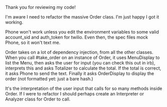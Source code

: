 Thank you for reviewing my code!

I'm aware I need to refactor the massive Order class. I'm just happy I got it working.

Phone won't work unless you edit the environment variables to some valid account_sid and auth_token for twilio. Even then, the spec files mock Phone, so it won't text me.

Order takes on a lot of dependency injection, from all the other classes. When you call #take_order on an instance of Order, it uses MenuDisplay to list the Menu, then asks the user for input (you can check this out in irb), interprets this and asks Totalizer to calculate the total. If the total is correct, it asks Phone to send the text. Finally it asks OrderDisplay to display the order (not formatted yet: just a bare hash.)

It's the interpretation of the user input that calls for so many methods inside Order. If I were to refactor I should perhaps create an Interpreter or Analyzer class for Order to call.
